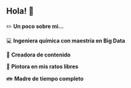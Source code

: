 ## Hola! 👋

:pencil2: **Un poco sobre mi...**

:computer: **Ingeniera química con maestría en Big Data**

:pencil: **Creadora de contenido**

:art: **Pintora en mis ratos libres**

:family: **Madre de tiempo completo**